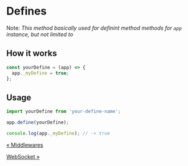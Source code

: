 # Defines

Note: _This method basically used for definint method methods for `app` instance, but not limited to_

## How it works

```js
const yourDefine = (app) => {
  app._myDefine = true;
};
```

## Usage

```js
import yourDefine from 'your-define-name';

app.define(yourDefine);

console.log(app._myDefine); // -> true
```

[&laquo; Middlewares](./middlewares.md)

[WebSocket &raquo;](./websocket.md)
